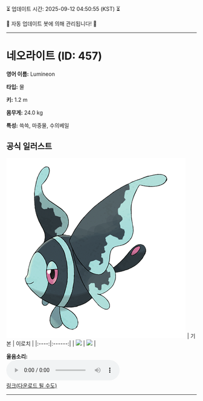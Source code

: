 
⏳ 업데이트 시간: 2025-09-12 04:50:55 (KST) ⏳

🤖 자동 업데이트 봇에 의해 관리됩니다! 🤖

---

# 네오라이트 (ID: 457)
**영어 이름:** Lumineon

**타입:** 물

**키:** 1.2 m

**몸무게:** 24.0 kg

**특성:** 쓱쓱, 마중물, 수의베일

## 공식 일러스트
![](https://raw.githubusercontent.com/PokeAPI/sprites/master/sprites/pokemon/other/official-artwork/457.png)
| 기본 | 이로치 |
|:----:|:------:|
| <img src="http://play.pokemonshowdown.com/sprites/ani/lumineon.gif" width="200"> | <img src="http://play.pokemonshowdown.com/sprites/ani-shiny/lumineon.gif" width="200"> |

**울음소리:**<br><audio controls src="https://raw.githubusercontent.com/PokeAPI/cries/main/cries/pokemon/latest/457.ogg"></audio><br> [링크(다운로드 될 수도)](https://raw.githubusercontent.com/PokeAPI/cries/main/cries/pokemon/latest/457.ogg)


---
